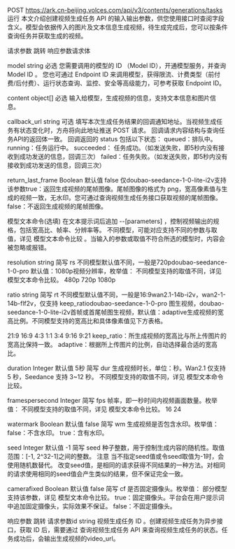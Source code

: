 POST https://ark.cn-beijing.volces.com/api/v3/contents/generations/tasks    运行
本文介绍创建视频生成任务 API 的输入输出参数，供您使用接口时查阅字段含义。模型会依据传入的图片及文本信息生成视频，待生成完成后，您可以按条件查询任务并获取生成的视频。
 
 

请求参数 
跳转 响应参数请求体

model string 必选
您需要调用的模型的 ID （Model ID），开通模型服务，并查询 Model ID 。
您也可通过 Endpoint ID 来调用模型，获得限流、计费类型（前付费/后付费）、运行状态查询、监控、安全等高级能力，可参考获取 Endpoint ID。

content object[] 必选
输入给模型，生成视频的信息，支持文本信息和图片信息。
 

callback_url string 可选
填写本次生成任务结果的回调通知地址。当视频生成任务有状态变化时，方舟将向此地址推送 POST 请求。
回调请求内容结构与查询任务API的返回体一致。
回调返回的 status 包括以下状态：
queued：排队中。
running：任务运行中。
succeeded： 任务成功。（如发送失败，即5秒内没有接收到成功发送的信息，回调三次）
failed：任务失败。（如发送失败，即5秒内没有接收到成功发送的信息，回调三次）

return_last_frame Boolean 默认值 false
仅doubao-seedance-1-0-lite-i2v支持该参数true：返回生成视频的尾帧图像。尾帧图像的格式为 png，宽高像素值与生成的视频一致，无水印。您可通过查询视频生成任务接口获取视频的尾帧图像。
false：不返回生成视频的尾帧图像。




模型文本命令(选填)
在文本提示词后追加 --[parameters] ，控制视频输出的规格，包括宽高比、帧率、分辨率等。
不同模型，可能对应支持不同的参数与取值，详见 模型文本命令比较 。当输入的参数或取值不符合所选的模型时，内容会被忽略或报错。 

resolution  string 简写 rs
不同模型默认值不同，一般是720pdoubao-seedance-1-0-pro 默认值：1080p视频分辨率，枚举值：
不同模型支持的取值不同，详见 模型文本命令比较。
480p
720p
1080p

ratio string 简写 rt
不同模型默认值不同，一般是16:9wan2.1-14b-i2v，wan2-1-14b-flf2v，仅支持 keep_ratiodoubao-seedance-1-0-pro 图生视频，doubao-seedance-1-0-lite-i2v首帧或首尾帧图生视频，默认值：adaptive生成视频的宽高比例。不同模型支持的宽高比和具体像素值见下方表格。
 
 
21:9
16:9 
4:3
1:1
3:4
9:16
9:21
keep_ratio：所生成视频的宽高比与所上传图片的宽高比保持一致。
adaptive：根据所上传图片的比例，自动选择最合适的宽高比。

duration Integer 默认值 5秒 简写 dur
生成视频时长，单位：秒。Wan2.1 仅支持 5 秒，Seedance 支持 3~12 秒。
不同模型支持的取值不同，详见 模型文本命令比较。

framespersecond  Integer 简写 fps
帧率，即一秒时间内视频画面数量。枚举值：
不同模型支持的取值不同，详见 模型文本命令比较。
16 
24

watermark Boolean 默认值 false 简写 wm
生成视频是否包含水印。枚举值：
false：不含水印。
true：含有水印。

seed Integer 默认值 -1 简写 seed
种子整数，用于控制生成内容的随机性。取值范围：[-1, 2^32-1]之间的整数。
注意
当不指定seed值或令seed取值为-1时，会使用随机数替代。
改变seed值，是相同的请求获得不同结果的一种方法。对相同的请求使用相同的seed值会产生类似的结果，但不保证完全一致。

camerafixed Boolean 默认值 false 简写 cf
是否固定摄像头。枚举值：
部分模型支持该参数，详见 模型文本命令比较。
true：固定摄像头。平台会在用户提示词中追加固定摄像头，实际效果不保证。
false：不固定摄像头。


响应参数
跳转 请求参数id string
视频生成任务 ID 。创建视频生成任务为异步接口，获取 ID 后，需要通过 查询视频生成任务 API 来查询视频生成任务的状态。任务成功后，会输出生成视频的video_url。